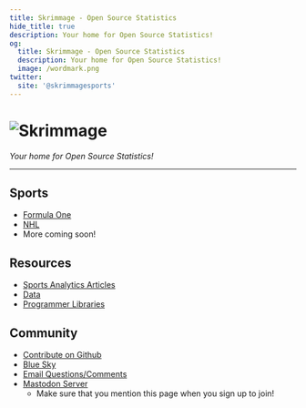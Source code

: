 ```yaml
---
title: Skrimmage - Open Source Statistics
hide_title: true
description: Your home for Open Source Statistics! 
og:
  title: Skrimmage - Open Source Statistics
  description: Your home for Open Source Statistics!
  image: /wordmark.png
twitter:
  site: '@skrimmagesports'
---
```


# ![Skrimmage](/wordmark.png)

*Your home for Open Source Statistics!*

---

## Sports

- [Formula One](/sports/F1)
- [NHL](/sports/NHL)
- More coming soon!

## Resources

- [Sports Analytics Articles](/resources/articles)
- [Data](/resources/data)
- [Programmer Libraries](/resources/libraries)

## Community

- [Contribute on Github](https://github.com/Skrimmage/Data-Platform)
- [Blue Sky](https://bsky.app/profile/danny.page)
- [Email Questions/Comments](mailto:danny@skrimmage.com)
- [Mastodon Server](https://mastodon.skrimmage.com)
  - Make sure that you mention this page when you sign up to join!